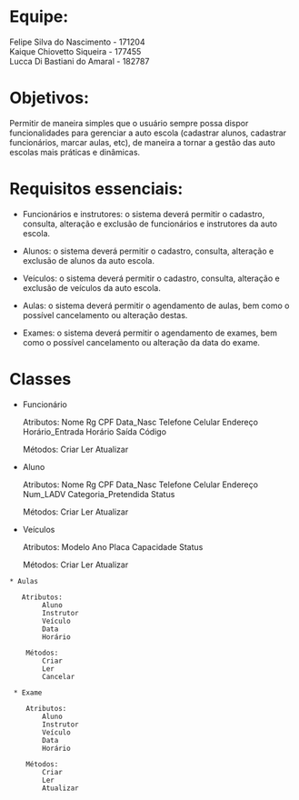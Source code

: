 # Equipe:
   Felipe Silva do Nascimento - 171204 <br />
   Kaique Chiovetto Siqueira - 177455 <br />
   Lucca Di Bastiani do Amaral - 182787 <br />

# Objetivos:

   Permitir de maneira simples que o usuário sempre possa dispor funcionalidades para 
   gerenciar a auto escola (cadastrar alunos, cadastrar funcionários, marcar aulas, etc), 
   de maneira a tornar a gestão das auto escolas mais práticas e dinâmicas.
  
# Requisitos essenciais:
   * Funcionários e instrutores: o sistema deverá permitir o cadastro, consulta, alteração e 
        exclusão de funcionários e instrutores da auto escola.
       
   * Alunos: o sistema deverá permitir o cadastro, consulta, alteração e exclusão de alunos da
        auto escola.

   * Veículos: o sistema deverá permitir o cadastro, consulta, alteração e exclusão de veículos 
        da auto escola.

   * Aulas: o sistema deverá permitir o agendamento de aulas, bem como o possível cancelamento 
        ou alteração destas.

   * Exames: o sistema deverá permitir o agendamento de exames, bem como o possível cancelamento 
        ou alteração da data do exame.
 
 # Classes 
   * Funcionário
     
     Atributos:
         Nome
         Rg
         CPF
         Data_Nasc
         Telefone
         Celular
         Endereço
         Horário_Entrada
         Horário Saída 
         Código
     
     Métodos:
         Criar
         Ler
         Atualizar
   
   * Aluno
     
     Atributos:
         Nome
         Rg
         CPF
         Data_Nasc
         Telefone
         Celular
         Endereço
         Num_LADV
         Categoria_Pretendida
         Status
      
      Métodos:
         Criar
         Ler
         Atualizar
   
   * Veículos      
      
      Atributos:
          Modelo
          Ano
          Placa
          Capacidade
          Status
       
       Métodos:
         Criar
         Ler
         Atualizar
    
    * Aulas
       
       Atributos:
            Aluno
            Instrutor
            Veículo
            Data
            Horário
        
        Métodos:
            Criar
            Ler
            Cancelar
     
     * Exame
        
        Atributos:
            Aluno
            Instrutor
            Veículo
            Data
            Horário
        
        Métodos:
            Criar
            Ler
            Atualizar

